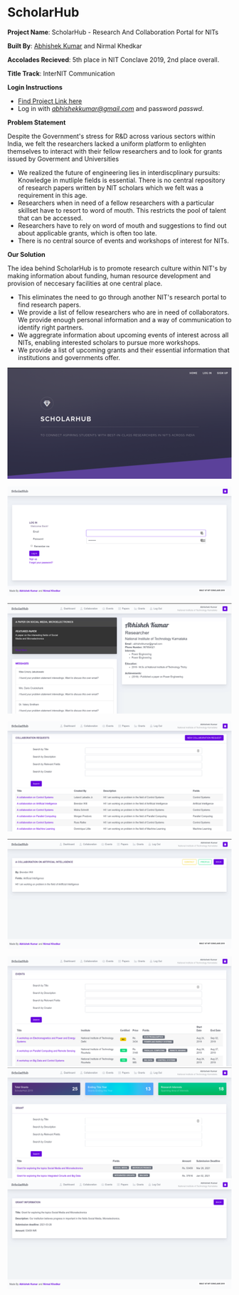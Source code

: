 # ScholarHub

**Project Name**: ScholarHub - Research And Collaboration Portal for NITs

**Built By**: [Abhishek Kumar](https://abhishekkumar2718.github.io) and Nirmal Khedkar

**Accolades Recieved**: 5th place in NIT Conclave 2019, 2nd place overall.

**Title Track**: InterNIT Communication


**Login Instructions**
- [Find Project Link here](https://shrouded-depths-90549.herokuapp.com)
- Log in with *abhishekkumar@gmail.com* and password *passwd*.

**Problem Statement**

Despite the Government's stress for R&D across various sectors within India, we felt the researchers lacked a uniform platform to enlighten themselves to interact with their fellow researchers and to look for grants issued by Goverment and Universities

- We realized the future of engineering lies in interdiscplinary pursuits: Knowledge in mutliple fields is essential. There is no central repository of research papers written by NIT scholars which we felt was a requirement in this age.
- Researchers when in need of a fellow researchers with a particular skillset have to resort to word of mouth. This restricts the pool of talent that can be accessed.
- Researchers have to rely on word of mouth and suggestions to find out about applicable grants, which is often too late.
- There is no central source of events and workshops of interest for NITs.

**Our Solution**

The idea behind ScholarHub is to promote research culture within NIT's by making information about funding, human resource development and provision of neccesary facilities at one central place.

- This eliminates the need to go through another NIT's research portal to find research papers.
- We provide a list of fellow researchers who are in need of collaborators. We provide enough personal information and a way of communication to identify right partners.
- We aggregrate information about upcoming events of interest across all NITs, enabling interested scholars to pursue more workshops.
- We provide a list of upcoming grants and their essential information that institutions and governments offer.

![Landing page](https://raw.githubusercontent.com/abhishekkumar2718/ScholarHub/master/Screenshot%20from%202019-08-25%2015-32-23.png)

![Login Page](https://raw.githubusercontent.com/abhishekkumar2718/ScholarHub/master/Screenshot%20from%202019-08-25%2015-32-33.png)

![Dashboard](https://raw.githubusercontent.com/abhishekkumar2718/ScholarHub/master/Screenshot%20from%202019-08-25%2015-33-14.png)

![Collaboration](https://raw.githubusercontent.com/abhishekkumar2718/ScholarHub/master/Screenshot%20from%202019-08-25%2015-33-49.png)

![Collaboration Request Detail](https://raw.githubusercontent.com/abhishekkumar2718/ScholarHub/master/Screenshot%20from%202019-08-25%2015-34-00.png)

![Events](https://raw.githubusercontent.com/abhishekkumar2718/ScholarHub/master/Screenshot%20from%202019-08-25%2015-34-12.png)
![Grants](https://raw.githubusercontent.com/abhishekkumar2718/ScholarHub/master/Screenshot%20from%202019-08-25%2015-34-34.png)
![Grants Description](https://raw.githubusercontent.com/abhishekkumar2718/ScholarHub/master/Screenshot%20from%202019-08-25%2015-34-46.png)

